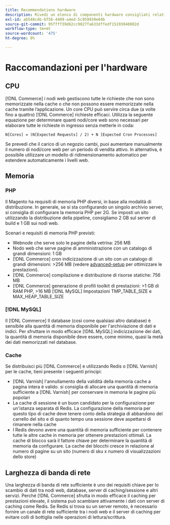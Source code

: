 ```yaml
---
title: Recommendations hardware
description: Rivedi un elenco di componenti hardware consigliati relativi alle prestazioni ottimali di Adobe Commerce e delle distribuzioni di Magento Open Source.
exl-id: ab548c4b-6f56-4409-a4ed-5c959939e04b
source-git-commit: 95ffff39d82cc9027fa633dffedf15193040802d
workflow-type: tm+mt
source-wordcount: '475'
ht-degree: 0%

---
```


# Raccomandazioni per l&#39;hardware

## CPU

[!DNL Commerce] i nodi web gestiscono tutte le richieste che non sono memorizzate nella cache o che non possono essere memorizzate nella cache tramite l’applicazione. Un core CPU può servire circa due (a volte fino a quattro) [!DNL Commerce] richieste efficaci. Utilizza la seguente equazione per determinare quanti nodi/core web sono necessari per elaborare tutte le richieste in ingresso senza metterle in coda:

```
N[Cores] = (N[Expected Requests] / 2) + N [Expected Cron Processes]
```

Se prevedi che il carico di un negozio cambi, puoi aumentare manualmente il numero di nodi/core web per un periodo di vendita attivo. In alternativa, è possibile utilizzare un modello di ridimensionamento automatico per estendere automaticamente i livelli web.

## Memoria

### PHP

Il Magento ha requisiti di memoria PHP diversi, in base alla modalità di distribuzione.  In generale, se si sta configurando un singolo archivio server, si consiglia di configurare la memoria PHP per 2G.  Se imposti un sito utilizzando la distribuzione della pipeline, consigliamo 2 GB sul server di build e 1 GB sui nodi web.

Scenari e requisiti di memoria PHP previsti:

* Webnode che serve solo le pagine della vetrina: 256 MB
* Nodo web che serve pagine di amministrazione con un catalogo di grandi dimensioni: 1 GB
* [!DNL Commerce] cron indicizzazione di un sito con un catalogo di grandi dimensioni: >256 MB (vedere [advanced-setup](../performance/advanced-setup.md) per ottimizzare le prestazioni).
* [!DNL Commerce] compilazione e distribuzione di risorse statiche: 756 MB
* [!DNL Commerce] generazione di profili toolkit di prestazioni: >1 GB di RAM PHP, >16 MB [!DNL MySQL] Impostazioni TMP_TABLE_SIZE e MAX_HEAP_TABLE_SIZE

### [!DNL MySQL]

Il [!DNL Commerce] Il database (così come qualsiasi altro database) è sensibile alla quantità di memoria disponibile per l&#39;archiviazione di dati e indici. Per sfruttare in modo efficace [!DNL MySQL] indicizzazione dei dati, la quantità di memoria disponibile deve essere, come minimo, quasi la metà dei dati memorizzati nel database.

### Cache

Se distribuisci più [!DNL Commerce] e utilizzando Redis o [!DNL Varnish] per le cache, tieni presente i seguenti principi:

* [!DNL Varnish] l&#39;annullamento della validità della memoria cache a pagina intera è valido. si consiglia di allocare una quantità di memoria sufficiente a [!DNL Varnish] per conservare in memoria le pagine più popolari
* La cache di sessione è un buon candidato per la configurazione per un&#39;istanza separata di Redis.  La configurazione della memoria per questo tipo di cache deve tenere conto della strategia di abbandono del carrello del sito e di quanto tempo una sessione deve aspettarsi di rimanere nella cache
* I Redis devono avere una quantità di memoria sufficiente per contenere tutte le altre cache in memoria per ottenere prestazioni ottimali.  La cache di blocco sarà il fattore chiave per determinare la quantità di memoria da configurare.  La cache dei blocchi cresce in relazione al numero di pagine su un sito (numero di sku x numero di visualizzazioni dello store)

## Larghezza di banda di rete

Una larghezza di banda di rete sufficiente è uno dei requisiti chiave per lo scambio di dati tra nodi web, database, server di caching/sessione e altri servizi. Perché [!DNL Commerce] sfrutta in modo efficace il caching per prestazioni elevate, il sistema può scambiare attivamente i dati con server di caching come Redis. Se Redis si trova su un server remoto, è necessario fornire un canale di rete sufficiente tra i nodi web e il server di caching per evitare colli di bottiglia nelle operazioni di lettura/scrittura.
